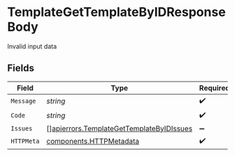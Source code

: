 # TemplateGetTemplateByIDResponseBody

Invalid input data


## Fields

| Field                                                                                                | Type                                                                                                 | Required                                                                                             | Description                                                                                          |
| ---------------------------------------------------------------------------------------------------- | ---------------------------------------------------------------------------------------------------- | ---------------------------------------------------------------------------------------------------- | ---------------------------------------------------------------------------------------------------- |
| `Message`                                                                                            | *string*                                                                                             | :heavy_check_mark:                                                                                   | N/A                                                                                                  |
| `Code`                                                                                               | *string*                                                                                             | :heavy_check_mark:                                                                                   | N/A                                                                                                  |
| `Issues`                                                                                             | [][apierrors.TemplateGetTemplateByIDIssues](../../models/apierrors/templategettemplatebyidissues.md) | :heavy_minus_sign:                                                                                   | N/A                                                                                                  |
| `HTTPMeta`                                                                                           | [components.HTTPMetadata](../../models/components/httpmetadata.md)                                   | :heavy_check_mark:                                                                                   | N/A                                                                                                  |